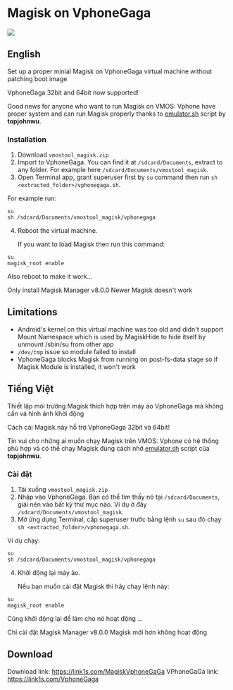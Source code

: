 # Magisk on VphoneGaga

<img src="https://i.imgur.com/s67IoUZ.jpg"/>

## English


Set up a proper minial Magisk on VphoneGaga virtual machine without patching boot image

VphoneGaga 32bit and 64bit now supported!

Good news for anyone who want to run Magisk on VMOS: Vphone have proper system and can run Magisk properly thanks to [emulator.sh](https://github.com/topjohnwu/Magisk/blob/master/scripts/emulator.sh) script by **topjohnwu**. 

### Installation

  1. Download `vmostool_magisk.zip`
  2. Import to VphoneGaga. You can find it at `/sdcard/Documents`, extract to any folder. For example here `/sdcard/Documents/vmostool_magisk`.
  3. Open Terminal app, grant superuser first by `su` command then run `sh <extracted_folder>/vphonegaga.sh`.
  
  For example run:
```
su
sh /sdcard/Documents/vmostool_magisk/vphonegaga
```
  4. Reboot the virtual machine.

     If you want to load Magisk then run this command:
```
su
magisk_root enable
```


Also reboot to make it work...

Only install Magisk Manager v8.0.0
Newer Magisk doesn't work

## Limitations 
- Android's kernel on this virtual machine was too old and didn't support Mount Namespace which is used by MagiskHide to hide itself by unmount /sbin/su from other app
- `/dev/tmp` issue so module failed to install
- VphoneGaga blocks Magisk from running on post-fs-data stage so if Magisk Module is installed, it won't work


## Tiếng Việt

Thiết lập môi trường Magisk thích hợp trên máy ảo VphoneGaga mà không cần vá hình ảnh khởi động

Cách cài Magisk này hỗ trợ VphoneGaga 32bit và 64bit!

Tin vui cho những ai muốn chạy Magisk trên VMOS: Vphone có hệ thống phù hợp và có thể chạy Magisk đúng cách nhờ [emulator.sh](https://github.com/topjohnwu/Magisk/blob/master/scripts/emulator.sh  ) script của **topjohnwu**.

### Cài đặt

   1. Tải xuống `vmostool_magisk.zip`
   2. Nhập vào VphoneGaga.  Bạn có thể tìm thấy nó tại `/sdcard/Documents`, giải nén vào bất kỳ thư mục nào.  Ví dụ ở đây `/sdcard/Documents/vmostool_magisk`.
   3. Mở ứng dụng Terminal, cấp superuser trước bằng lệnh `su` sau đó chạy `sh <extracted_folder>/vphonegaga.sh`.
  
   Ví dụ chạy:

```
su
sh /sdcard/Documents/vmostool_magisk/vphonegaga
```
   4. Khởi động lại máy ảo.

      Nếu bạn muốn cài đặt Magisk thì hãy chạy lệnh này:
```
su
magisk_root enable
```


 Cũng khởi động lại để làm cho nó hoạt động ...

 Chỉ cài đặt Magisk Manager v8.0.0
 Magisk mới hơn không hoạt động


## Download

Download link: https://link1s.com/MagiskVphoneGaGa
VPhoneGaGa link: https://link1s.com/VphoneGaga
